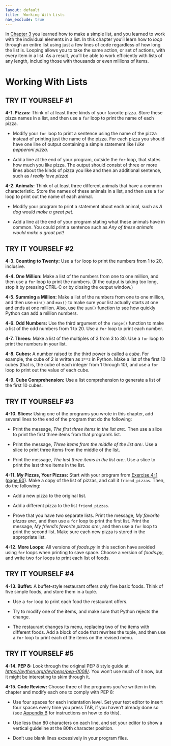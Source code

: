 ```yaml
---
layout: default
title:  Working With Lists
nav_exclude: true
---
```

In [Chapter 3](../chapter_03/tiy-ch03.md) you learned how to make a simple list,
and you learned to work with the individual elements in a list. In this
chapter you’ll learn how to *loop* through an entire list using just a
few lines of code regardless of how long the list is. Looping allows you
to take the same action, or set of actions, with every item in a list.
As a result, you’ll be able to work efficiently with lists of any
length, including those with thousands or even millions of items.

# Working With Lists

## TRY IT YOURSELF #1

<span id="ch4exe1"></span>**4-1. Pizzas:** Think of at least three kinds
of your favorite pizza. Store these pizza names in a list, and then use
a `for` loop to print the name of each pizza.

- Modify your `for` loop to print a sentence using the name of the pizza
instead of printing just the name of the pizza. For each pizza you
should have one line of output containing a simple statement like *I
like pepperoni pizza*.

- Add a line at the end of your program, outside the `for` loop, that
states how much you like pizza. The output should consist of three or
more lines about the kinds of pizza you like and then an additional
sentence, such as *I really love pizza!*

<span id="ch4exe2"></span>**4-2. Animals:** Think of at least three
different animals that have a common characteristic. Store the names of
these animals in a list, and then use a `for` loop to print out the name
of each animal.

- Modify your program to print a statement about each animal, such as *A
dog would make a great pet.*

- Add a line at the end of your program stating what these animals have
in common. You could print a sentence such as *Any of these animals
would make a great pet!*

## TRY IT YOURSELF #2

<span id="ch4exe3"></span>**4-3. Counting to Twenty:** Use a `for` loop
to print the numbers from 1 to 20, inclusive.

<span id="ch4exe4"></span>**4-4. One Million:** Make a list of the
numbers from one to one million, and then use a `for` loop to print the
numbers. (If the output is taking too long, stop it by pressing <span
class="small">CTRL</span>-C or by closing the output window.)

<span id="ch4exe5"></span>**4-5. Summing a Million:** Make a list of the
numbers from one to one million, and then use `min()` and `max()` to
make sure your list actually starts at one and ends at one million.
Also, use the `sum()` function to see how quickly Python can add a
million numbers.

<span id="ch4exe6"></span>**4-6. Odd Numbers:** Use the third argument
of the `range()` function to make a list of the odd numbers from 1 to
20. Use a `for` loop to print each number.

<span id="ch4exe7"></span>**4-7. Threes:** Make a list of the multiples
of 3 from 3 to 30. Use a `for` loop to print the numbers in your list.

<span id="ch4exe8"></span>**4-8. Cubes:** A number raised to the third
power is called a *cube*. For example, the cube of 2 is written as
`2**3` in Python. Make a list of the first 10 cubes (that is, the cube
of each integer from 1 through 10), and use a `for` loop to print out
the value of each cube.

<span id="ch4exe9"></span>**4-9. Cube Comprehension:** Use a list
comprehension to generate a list of the first 10 cubes.

## TRY IT YOURSELF #3

<span id="ch4exe10"></span>**4-10. Slices:** Using one of the programs
you wrote in this chapter, add several lines to the end of the program
that do the following:

- Print the message, *The first three items in the list are:*. Then use
a slice to print the first three items from that program&rsquo;s list.

- Print the message, *Three items from the middle of the list are:*. Use
a slice to print three items from the middle of the list.

- Print the message, *The last three items in the list are:*. Use a
slice to print the last three items in the list.

<span id="ch4exe11"></span>**4-11. My Pizzas, Your Pizzas:** Start with
your program from [Exercise 4-1](../chapter_04/tiy-ch04.md) ([page
60](../chapter_04/tiy-ch04.md#page_60)). Make a copy of the list of pizzas, and call it
`friend_pizzas`. Then, do the following:

- Add a new pizza to the original list.

- Add a different pizza to the list `friend_pizzas`.

- Prove that you have two separate lists. Print the message, *My
favorite pizzas are:*, and then use a `for` loop to print the first
list. Print the message, *My friend&rsquo;s favorite pizzas are:*, and then
use a `for` loop to print the second list. Make sure each new pizza is
stored in the appropriate list.

<span id="ch4exe12"></span>**4-12. More Loops:** All versions of
*foods.py* in this section have avoided using `for` loops when printing
to save space. Choose a version of *foods.py*, and write two `for` loops
to print each list of foods.

## TRY IT YOURSELF #4

<span id="ch4exe13"></span>**4-13. Buffet:** A buffet-style restaurant
offers only five basic foods. Think of five simple foods, and store them
in a tuple.

- Use a `for` loop to print each food the restaurant offers.

- Try to modify one of the items, and make sure that Python rejects the
change.

- The restaurant changes its menu, replacing two of the items with
different foods. Add a block of code that rewrites the tuple, and then
use a `for` loop to print each of the items on the revised menu.



<span id="page_74"></span>
## TRY IT YOURSELF #5

<span id="ch4exe14"></span>**4-14. PEP 8:** Look through the original
PEP 8 style guide at *<https://python.org/dev/peps/pep-0008/>*. You
won&rsquo;t use much of it now, but it might be interesting to skim through
it.

<span id="ch4exe15"></span>**4-15. Code Review:** Choose three of the
programs you&rsquo;ve written in this chapter and modify each one to comply
with PEP 8:

- Use four spaces for each indentation level. Set your text editor to
insert four spaces every time you press <span class="small">TAB</span>,
if you haven&rsquo;t already done so (see [Appendix B](..\appendix_b\appendix_b.md) for
instructions on how to do this).

- Use less than 80 characters on each line, and set your editor to show
a vertical guideline at the 80th character position.

- Don&rsquo;t use blank lines excessively in your program files.

